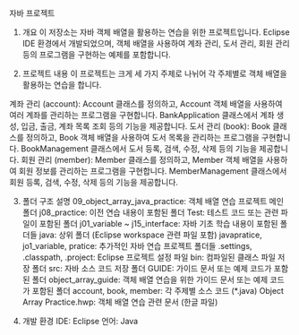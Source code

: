 자바  프로젝트
1. 개요
이 저장소는 자바 객체 배열을 활용하는 연습을 위한 프로젝트입니다. Eclipse IDE 환경에서 개발되었으며, 객체 배열을 사용하여 계좌 관리, 도서 관리, 회원 관리 등의 프로그램을 구현하는 예제를 포함합니다.

2. 프로젝트 내용
이 프로젝트는 크게 세 가지 주제로 나뉘어 각 주제별로 객체 배열을 활용하는 연습을 합니다.

계좌 관리 (account): Account 클래스를 정의하고, Account 객체 배열을 사용하여 여러 계좌를 관리하는 프로그램을 구현합니다. BankApplication 클래스에서 계좌 생성, 입금, 출금, 계좌 목록 조회 등의 기능을 제공합니다.
도서 관리 (book): Book 클래스를 정의하고, Book 객체 배열을 사용하여 도서 목록을 관리하는 프로그램을 구현합니다. BookManagement 클래스에서 도서 등록, 검색, 수정, 삭제 등의 기능을 제공합니다.
회원 관리 (member): Member 클래스를 정의하고, Member 객체 배열을 사용하여 회원 정보를 관리하는 프로그램을 구현합니다. MemberManagement 클래스에서 회원 등록, 검색, 수정, 삭제 등의 기능을 제공합니다.

3. 폴더 구조 설명
09_object_array_java_practice: 객체 배열 연습 프로젝트 메인 폴더
j08_practice: 이전 연습 내용이 포함된 폴더 
Test: 테스트 코드 또는 관련 파일이 포함된 폴더 
j01_variable ~ j15_interface: 자바 기초 학습 내용이 포함된 폴더들
java: 상위 폴더 (Eclipse workspace 관련 파일 포함)
javapratice, jo1_variable, pratice: 추가적인 자바 연습 프로젝트 폴더들 
.settings, .classpath, .project: Eclipse 프로젝트 설정 파일
bin: 컴파일된 클래스 파일 저장 폴더
src: 자바 소스 코드 저장 폴더
GUIDE: 가이드 문서 또는 예제 코드가 포함된 폴더
object_array_guide: 객체 배열 연습을 위한 가이드 문서 또는 예제 코드가 포함된 폴더
account, book, member: 각 주제별 소스 코드 (*.java)
Object Array Practice.hwp: 객체 배열 연습 관련 문서 (한글 파일)

5. 개발 환경
IDE: Eclipse
언어: Java
